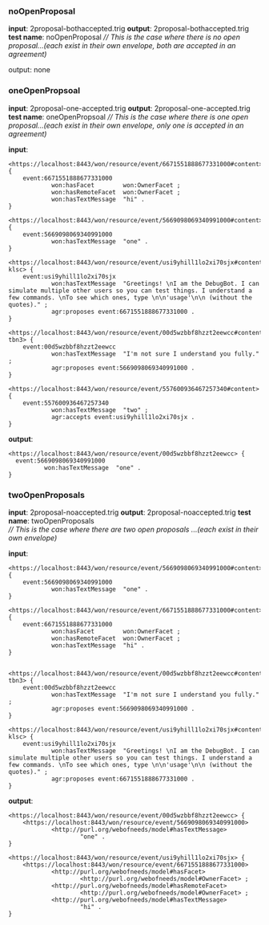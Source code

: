 ### noOpenProposal
**input**: 2proposal-bothaccepted.trig
**output**: 2proposal-bothaccepted.trig
**test name**: noOpenProposal
*// This is the case where there is no open proposal...(each exist in their own envelope, both are accepted in an agreement)*
 
 output: none
 
 ### oneOpenPropsoal
**input**: 2proposal-one-accepted.trig
**output**: 2proposal-one-accepted.trig
**test name**:  oneOpenPropsoal
*// This is the case where there is one open proposal...(each exist in their own envelope, only one is accepted in an agreement)*

**input**:

```
<https://localhost:8443/won/resource/event/6671551888677331000#content> {
    event:6671551888677331000
            won:hasFacet        won:OwnerFacet ;
            won:hasRemoteFacet  won:OwnerFacet ;
            won:hasTextMessage  "hi" .
}

<https://localhost:8443/won/resource/event/5669098069340991000#content> {
    event:5669098069340991000
            won:hasTextMessage  "one" .
}

<https://localhost:8443/won/resource/event/usi9yhill1lo2xi70sjx#content-klsc> {
    event:usi9yhill1lo2xi70sjx
            won:hasTextMessage  "Greetings! \nI am the DebugBot. I can simulate multiple other users so you can test things. I understand a few commands. \nTo see which ones, type \n\n'usage'\n\n (without the quotes)." ;
            agr:proposes event:6671551888677331000 .
}

<https://localhost:8443/won/resource/event/00d5wzbbf8hzzt2eewcc#content-tbn3> {
    event:00d5wzbbf8hzzt2eewcc
            won:hasTextMessage  "I'm not sure I understand you fully." ;
            agr:proposes event:5669098069340991000 .
}

<https://localhost:8443/won/resource/event/557600936467257340#content> {
    event:557600936467257340
            won:hasTextMessage  "two" ;
            agr:accepts event:usi9yhill1lo2xi70sjx .
}
```

**output**:  

  ```
  <https://localhost:8443/won/resource/event/00d5wzbbf8hzzt2eewcc> {
    event:5669098069340991000
            won:hasTextMessage  "one" .
}
 ```

### twoOpenProposals  
**input**: 2proposal-noaccepted.trig
**output**: 2proposal-noaccepted.trig
**test name**: twoOpenProposals   
*// This is the case where there are two open proposals ...(each exist in their own envelope)*

**input**:

```
<https://localhost:8443/won/resource/event/5669098069340991000#content> {
    event:5669098069340991000
            won:hasTextMessage  "one" .
}

<https://localhost:8443/won/resource/event/6671551888677331000#content> {
    event:6671551888677331000
            won:hasFacet        won:OwnerFacet ;
            won:hasRemoteFacet  won:OwnerFacet ;
            won:hasTextMessage  "hi" .
}


<https://localhost:8443/won/resource/event/00d5wzbbf8hzzt2eewcc#content-tbn3> {
    event:00d5wzbbf8hzzt2eewcc
            won:hasTextMessage  "I'm not sure I understand you fully." ;
            agr:proposes event:5669098069340991000 .
}

<https://localhost:8443/won/resource/event/usi9yhill1lo2xi70sjx#content-klsc> {
    event:usi9yhill1lo2xi70sjx
            won:hasTextMessage  "Greetings! \nI am the DebugBot. I can simulate multiple other users so you can test things. I understand a few commands. \nTo see which ones, type \n\n'usage'\n\n (without the quotes)." ;
            agr:proposes event:6671551888677331000 .
}
```

**output**: 

```
<https://localhost:8443/won/resource/event/00d5wzbbf8hzzt2eewcc> {
    <https://localhost:8443/won/resource/event/5669098069340991000>
            <http://purl.org/webofneeds/model#hasTextMessage>
                    "one" .
}

<https://localhost:8443/won/resource/event/usi9yhill1lo2xi70sjx> {
    <https://localhost:8443/won/resource/event/6671551888677331000>
            <http://purl.org/webofneeds/model#hasFacet>
                    <http://purl.org/webofneeds/model#OwnerFacet> ;
            <http://purl.org/webofneeds/model#hasRemoteFacet>
                    <http://purl.org/webofneeds/model#OwnerFacet> ;
            <http://purl.org/webofneeds/model#hasTextMessage>
                    "hi" .
}
```